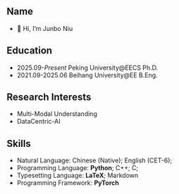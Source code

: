 <!---
- 👋 Hi, I’m Junbo Niu
- 👀 I’m interested in Multi-Modal Understanding, including Visual Pretraining, Scene Understanding (Detection and OCR), and DataCentric-AI.
- 🌱 I’m currently learning Video Understanding and OCR in VLMs.
- 📫 How to reach me jbniu25@stu.pku.edu.cn


Niujunbo2002/Niujunbo2002 is a ✨ special ✨ repository because its `README.md` (this file) appears on your GitHub profile.
You can click the Preview link to take a look at your changes.

<img align="right" src="https://github-readme-stats.vercel.app/api?username=hiyouga&show_icons=true&theme=transparent&hide_title=true&hide_rank=true" alt="stat" />
<img align="right" src="https://komarev.com/ghpvc/?username=hiyouga" alt="hiyouga" />

<img align="right" src="https://github-readme-stats.vercel.app/api?username=Niujunbo2002&show_icons=true&theme=dark&hide_title=true&hide_rank=true" alt="stat" />

--->
## Name
- 👋 Hi, I’m Junbo Niu
## Education

- 2025.09-*Present* Peking University@EECS Ph.D.
- 2021.09-2025.06 Beihang University@EE B.Eng.

## Research Interests

- Multi-Modal Understanding
- DataCentric-AI

## Skills

- Natural Language: Chinese (Native); English (CET-6);
- Programming Language: **Python**; C++; C;
- Typesetting Language: **LaTeX**; Markdown
- Programming Framework: **PyTorch**
